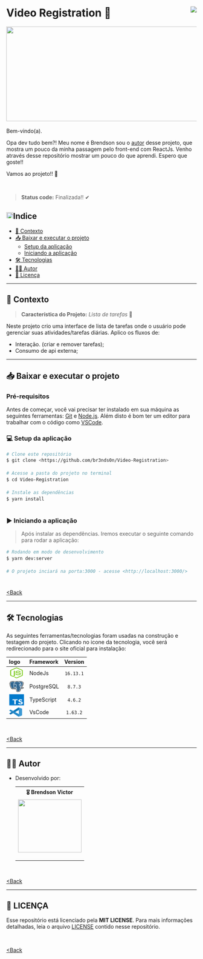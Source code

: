 # Video Registration 🎥 <img align="right" src="https://img.shields.io/static/v1?label=project&message=TypeScript&color=0FC6D3&style=for-the-badge&logo=ghost"/>
<p align="center">
<img height="250" width="850" src="https://user-images.githubusercontent.com/82064724/159575036-cd92f8b0-6346-49a3-9668-8c9b4ee7a734.gif">
</p>

Bem-vindo(a).

Opa dev tudo bem?! Meu nome é Brendson sou o [autor](#-Autor) desse projeto, que mostra um pouco da minha passagem pelo front-end com ReactJs. Venho através desse repositório mostrar um pouco do que aprendi. Espero que goste!!

Vamos ao projeto!! 🚀

<br>

> <b>Status code:</b>  Finalizada!! ✔

 ## <img height="18" width="18" src="https://user-images.githubusercontent.com/82064724/151113975-e8ff6813-b253-4670-b626-80e842363ab2.png">Indice
<!--ts-->
   * [🧠 Contexto](#-Contexto)
   * [📥 Baixar e executar o projeto](#-Baixar-e-executar-o-projeto)
     * [Setup da aplicação](#-setup-da-aplicação)
     * [Iniciando a aplicação](#-iniciando-a-aplicação)
   * [🛠 Tecnologias](#-tecnologias)
   * [✍🏼 Autor](#-Autor)
   * [📝 Licença](#-licença)
<!--te-->

 ---

 ## 🧠 Contexto
> **Característica do Projeto:**  *Lista de tarefas* 📝

Neste projeto crio uma interface de lista de tarefas onde o usuário pode gerenciar suas atividades/tarefas diárias. Aplico os fluxos de:

 * Interação. (criar e remover tarefas);
 * Consumo de api externa;

---

## 📥 Baixar e executar o projeto

###  Pré-requisitos


Antes de começar, você vai precisar ter instalado em sua máquina as seguintes ferramentas:
[Git](https://git-scm.com) e [Node.js](https://nodejs.org/en/).
Além disto é bom ter um editor para trabalhar com o código como [VSCode](https://code.visualstudio.com/).


### 💻 Setup da aplicação

```bash
# Clone este repositório
$ git clone <https://github.com/br3nds0n/Video-Registration>

# Acesse a pasta do projeto no terminal
$ cd Video-Registration

# Instale as dependências
$ yarn install
```
#

### ▶ Iniciando a aplicação
> Após instalar as dependências. Iremos executar o seguinte comando para rodar a aplicação:
```bash
# Rodando em modo de desenvolvimento
$ yarn dev:server

# O projeto inciará na porta:3000 - acesse <http://localhost:3000/>
```
#

[<Back](#indice)

---
## 🛠 Tecnologias

As seguintes ferramentas/tecnologias foram usadas na construção e testagem do projeto. Clicando no icone da tecnologia, você será redirecionado para o site oficial para instalação: <br>

| logo               | Framework                  | Version      |
| :----------------- | :------------------------- | :----------: |
| <a href="https://nodejs.org/pt-br/download/" target="_blank"><img align="center" alt="nodeJs" height="30" width="40" src="https://raw.githubusercontent.com/devicons/devicon/2ae2a900d2f041da66e950e4d48052658d850630/icons/nodejs/nodejs-original.svg"></a>                   | NodeJs                     |  `16.13.1`      |
| <a href="https://www.postgresql.org/download/" target="_blank"><img align="center" alt="PostgreSQL" height="30" width="40" src="https://github.com/devicons/devicon/blob/master/icons/postgresql/postgresql-original.svg"></a>            | PostgreSQL                      |  `8.7.3`       |
| <a href="https://www.typescriptlang.org/" target="_blank"><img align="center" alt="typescript" height="30" width="40" src="https://github.com/devicons/devicon/blob/master/icons/typescript/typescript-plain.svg">            | TypeScript                    |  `4.6.2`       |
| <a href="https://code.visualstudio.com/download" target="_blank"><img align="center" alt="VsCode" height="25" width="35" src="https://github.com/devicons/devicon/blob/master/icons/vscode/vscode-original.svg"></a> | VsCode | `1.63.2` |
 
 <br>

[<Back](#indice)
 
---
                 
## ✍🏼 Autor


<div align=left>

- <table>
 <p>  Desenvolvido por:</p>
  <tr align=center>
    <th><strong> 🎖 Brendson Victor  </strong></th>
  </tr>
   <td>
      <a href="https://github.com/br3nds0n">
        <img width="168" height="140" src="https://media-exp1.licdn.com/dms/image/C4D03AQEEcv8U2Gtelg/profile-displayphoto-shrink_200_200/0/1639870971995?e=1648684800&v=beta&t=C5q0hXTUQDtBbMAJd1zIle008VvKvnzulFoS6BSschs" > <p align="left">
</p></a>
    </td>
  </tr>
</table>
</div>

<div align=left>

<br>

[<Back](#indice)
 
---
 
## 📝 LICENÇA

Esse repositório está licenciado pela **MIT LICENSE**. Para mais informações detalhadas, leia o arquivo [LICENSE](./LICENSE) contido nesse repositório.

 <br>               
  
 [<Back](#Video-Registration)
 
